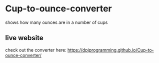 # Cup-to-ounce-converter
shows how many ounces are in a number of cups

## live website
check out the converter here: https://dpjprogramming.github.io/Cup-to-ounce-converter/
